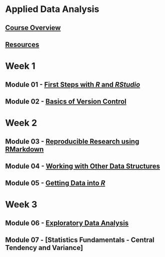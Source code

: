 # Applied Data Analysis

## [Course Overview](course-overview.md)
## [Resources](resources.md)

# Week 1
## Module 01 - [First Steps with ***R*** and ***RStudio***](module-01/module-01.md)
## Module 02 - [Basics of Version Control](module-02/module-02.md)
# Week 2
## Module 03 - [Reproducible Research using RMarkdown](module-03/module-03.md)
## Module 04 - [Working with Other Data Structures](module-04/module-04.md)
## Module 05 - [Getting Data into ***R***](module-05/module-05.md)
# Week 3
## Module 06 - [Exploratory Data Analysis](module-06/module-06.md)
## Module 07 - [Statistics Fundamentals - Central Tendency and Variance]
